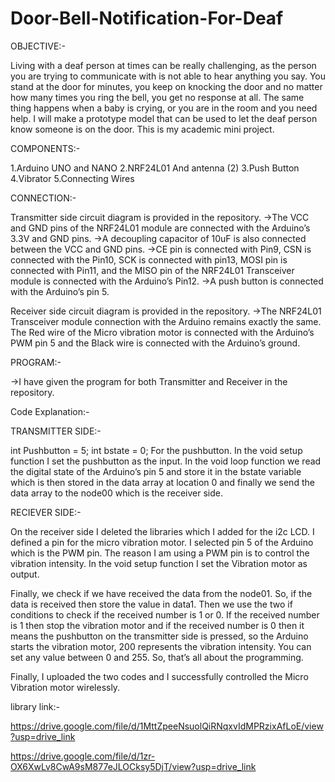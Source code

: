 # Door-Bell-Notification-For-Deaf
OBJECTIVE:- 

   Living with a deaf person at times can be really challenging, as the person you are trying to communicate with is not able to hear anything you say. You stand at the door for minutes, you keep on knocking the door and no matter how many times you ring the bell, you get no response at all. The same thing happens when a baby is crying, or you are in the room and you need help. I will make a prototype model that can be used to let the deaf person know someone is on the door. This is my academic mini project.

COMPONENTS:- 

1.Arduino UNO and NANO
2.NRF24L01 And antenna (2)
3.Push Button
4.Vibrator
5.Connecting Wires

CONNECTION:- 

Transmitter side circuit diagram is provided in the repository. 
->The VCC and GND pins of the NRF24L01 module are connected with the Arduino’s 3.3V and GND pins. 
->A decoupling capacitor of 10uF is also connected between the VCC and GND pins. 
->CE pin is connected with Pin9, CSN is connected with the Pin10, SCK is connected with pin13, MOSI pin is connected with Pin11, and the MISO pin of the NRF24L01 Transceiver module is connected with the Arduino’s Pin12.
->A push button is connected with the Arduino’s pin 5.

Receiver side circuit diagram is provided in the repository. 
->The NRF24L01 Transceiver module connection with the Arduino remains exactly the same. The Red wire of the Micro vibration motor is connected with the Arduino’s PWM pin 5 and the Black wire is connected with the Arduino’s ground.

PROGRAM:-

->I have given the program for both Transmitter and Receiver in the repository.

Code Explanation:-

TRANSMITTER SIDE:- 

int Pushbutton = 5;
int bstate = 0;
For the pushbutton. In the void setup function I set the pushbutton as the input. In the void loop function we read the digital state of the Arduino’s pin 5 and store it in the bstate variable which is then stored in the data array at location 0 and finally we send the data array to the node00 which is the receiver side. 

RECIEVER SIDE:-

On the receiver side I deleted the libraries which I added for the i2c LCD. I defined a pin for the micro vibration motor. I selected pin 5 of the Arduino which is the PWM pin. The reason I am using a PWM pin is to control the vibration intensity. In the void setup function I set the Vibration motor as output.

Finally, we check if we have received the data from the node01. So, if the data is received then store the value in data1. Then we use the two if conditions to check if the received number is 1 or 0. If the received number is 1 then stop the vibration motor and if the received number is 0 then it means the pushbutton on the transmitter side is pressed, so the Arduino starts the vibration motor, 200 represents the vibration intensity. You can set any value between 0 and 255. So, that’s all about the programming.

Finally, I uploaded the two codes and I successfully controlled the Micro Vibration motor wirelessly.


library link:- 

https://drive.google.com/file/d/1MttZpeeNsuolQiRNqxvIdMPRzixAfLoE/view?usp=drive_link

https://drive.google.com/file/d/1zr-OX6XwLv8CwA9sM877eJLOCksy5DjT/view?usp=drive_link
 
